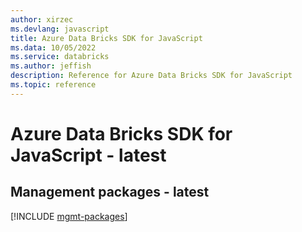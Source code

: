 ```yaml
---
author: xirzec
ms.devlang: javascript
title: Azure Data Bricks SDK for JavaScript
ms.data: 10/05/2022
ms.service: databricks
ms.author: jeffish
description: Reference for Azure Data Bricks SDK for JavaScript
ms.topic: reference
---
```

# Azure Data Bricks SDK for JavaScript - latest

## Management packages - latest
[!INCLUDE [mgmt-packages](data-bricks-mgmt-index.md)]